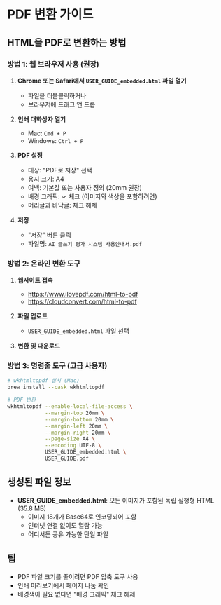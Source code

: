# PDF 변환 가이드

## HTML을 PDF로 변환하는 방법

### 방법 1: 웹 브라우저 사용 (권장)

1. **Chrome 또는 Safari에서 `USER_GUIDE_embedded.html` 파일 열기**
   - 파일을 더블클릭하거나
   - 브라우저에 드래그 앤 드롭

2. **인쇄 대화상자 열기**
   - Mac: `Cmd + P`
   - Windows: `Ctrl + P`

3. **PDF 설정**
   - 대상: "PDF로 저장" 선택
   - 용지 크기: A4
   - 여백: 기본값 또는 사용자 정의 (20mm 권장)
   - 배경 그래픽: ✓ 체크 (이미지와 색상을 포함하려면)
   - 머리글과 바닥글: 체크 해제

4. **저장**
   - "저장" 버튼 클릭
   - 파일명: `AI_글쓰기_평가_시스템_사용안내서.pdf`

### 방법 2: 온라인 변환 도구

1. **웹사이트 접속**
   - https://www.ilovepdf.com/html-to-pdf
   - https://cloudconvert.com/html-to-pdf

2. **파일 업로드**
   - `USER_GUIDE_embedded.html` 파일 선택

3. **변환 및 다운로드**

### 방법 3: 명령줄 도구 (고급 사용자)

```bash
# wkhtmltopdf 설치 (Mac)
brew install --cask wkhtmltopdf

# PDF 변환
wkhtmltopdf --enable-local-file-access \
            --margin-top 20mm \
            --margin-bottom 20mm \
            --margin-left 20mm \
            --margin-right 20mm \
            --page-size A4 \
            --encoding UTF-8 \
            USER_GUIDE_embedded.html \
            USER_GUIDE.pdf
```

## 생성된 파일 정보

- **USER_GUIDE_embedded.html**: 모든 이미지가 포함된 독립 실행형 HTML (35.8 MB)
  - 이미지 18개가 Base64로 인코딩되어 포함
  - 인터넷 연결 없이도 열람 가능
  - 어디서든 공유 가능한 단일 파일

## 팁

- PDF 파일 크기를 줄이려면 PDF 압축 도구 사용
- 인쇄 미리보기에서 페이지 나눔 확인
- 배경색이 필요 없다면 "배경 그래픽" 체크 해제